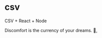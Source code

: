 # csv
CSV + React + Node


<!-- INSPIRATIONAL_QUOTE_START -->
Discomfort is the currency of your dreams.
👀,
<!-- INSPIRATIONAL_QUOTE_END -->
